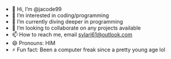 - 👋 Hi, I’m @jacode99
- 👀 I’m interested in coding/programming
- 🌱 I’m currently diving deeper in programming
- 💞️ I’m looking to collaborate on any projects available
- 📫 How to reach me, email sylarj61@outlook.com
- 😄 Pronouns: HIM
- ⚡ Fun fact: Been a computer freak since a pretty young age lol

<!---
jacode99/jacode99 is a ✨ special ✨ repository because its `README.md` (this file) appears on your GitHub profile.
You can click the Preview link to take a look at your changes.
--->
